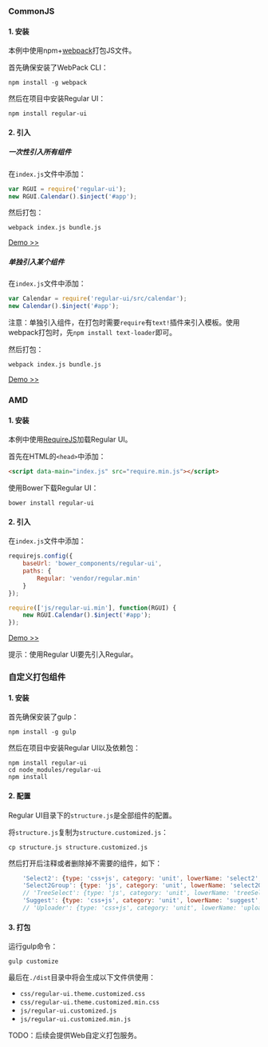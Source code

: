 ### CommonJS

#### 1. 安装

本例中使用npm+[webpack][WebPack]打包JS文件。

首先确保安装了WebPack CLI：

```shell
npm install -g webpack
```

然后在项目中安装Regular UI：

```shell
npm install regular-ui
```

#### 2. 引入

##### 一次性引入所有组件

在`index.js`文件中添加：

```javascript
var RGUI = require('regular-ui');
new RGUI.Calendar().$inject('#app');
```

然后打包：

```shell
webpack index.js bundle.js
```

[Demo &gt;&gt;](../demo/common/index.html)

##### 单独引入某个组件

在`index.js`文件中添加：

```javascript
var Calendar = require('regular-ui/src/calendar');
new Calendar().$inject('#app');
```

<div class="u-message u-message-warning">
    <i class="message_icon u-icon u-icon-warning-circle"></i> 注意：单独引入组件，在打包时需要<code>require</code>有<code>text!</code>插件来引入模板。使用webpack打包时，先<code>npm install text-loader</code>即可。
</div>

然后打包：

```shell
webpack index.js bundle.js
```

[Demo &gt;&gt;](../demo/common-multi/index.html)

### AMD

#### 1. 安装

本例中使用[RequireJS][RequireJS]加载Regular UI。

首先在HTML的`<head>`中添加：

```html
<script data-main="index.js" src="require.min.js"></script>
```

使用Bower下载Regular UI：

```shell
bower install regular-ui
```

#### 2. 引入

在`index.js`文件中添加：

```javascript
requirejs.config({
    baseUrl: 'bower_components/regular-ui',
    paths: {
        Regular: 'vendor/regular.min'
    }
});

require(['js/regular-ui.min'], function(RGUI) {
    new RGUI.Calendar().$inject('#app');
});
```

[Demo &gt;&gt;](../demo/amd/index.html)

<div class="u-message u-message-info">
    <i class="message_icon u-icon u-icon-info-circle"></i> 提示：使用Regular UI要先引入Regular。
</div>

### 自定义打包组件

#### 1. 安装

首先确保安装了gulp：

```shell
npm install -g gulp
```

然后在项目中安装Regular UI以及依赖包：

```shell
npm install regular-ui
cd node_modules/regular-ui
npm install
```

#### 2. 配置

Regular UI目录下的`structure.js`是全部组件的配置。

将`structure.js`复制为`structure.customized.js`：

```shell
cp structure.js structure.customized.js
```

然后打开后注释或者删除掉不需要的组件，如下：

```javascript
    'Select2': {type: 'css+js', category: 'unit', lowerName: 'select2', requires: ['Dropdown']},
    'Select2Group': {type: 'js', category: 'unit', lowerName: 'select2Group', requires: ['Select2']},
    // 'TreeSelect': {type: 'js', category: 'unit', lowerName: 'treeSelect', requires: ['Select2', 'TreeView']},
    'Suggest': {type: 'css+js', category: 'unit', lowerName: 'suggest', requires: ['Dropdown']},
    // 'Uploader': {type: 'css+js', category: 'unit', lowerName: 'uploader'},
```

#### 3. 打包

运行gulp命令：

```shell
gulp customize
```

最后在`./dist`目录中将会生成以下文件供使用：

- `css/regular-ui.theme.customized.css`
- `css/regular-ui.theme.customized.min.css`
- `js/regular-ui.customized.js`
- `js/regular-ui.customized.min.js`

<div class="u-message u-message-info">
    <i class="message_icon u-icon u-icon-info-circle"></i> TODO：后续会提供Web自定义打包服务。
</div>



[WebPack]: http://webpack.github.io
[RequireJS]: http://requirejs.org